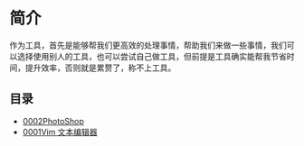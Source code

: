 # 简介

作为工具，首先是能够帮我们更高效的处理事情，帮助我们来做一些事情，我们可以选择使用别人的工具，也可以尝试自己做工具，但前提是工具确实能帮我节省时间，提升效率，否则就是累赘了，称不上工具。

## 目录

* [0002PhotoShop](source/0001Photoshop.md)
* [0001Vim 文本编辑器](source/0002Vim.md)
